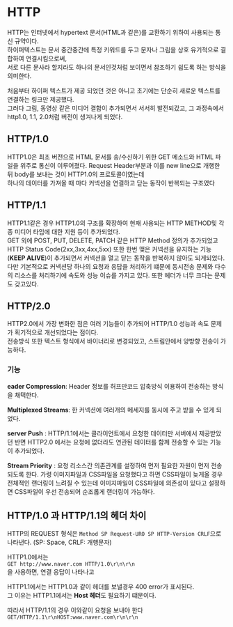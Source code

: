 # HTTP 

HTTP는 인터넷에서 hypertext 문서(HTML과 같은)를 교환하기 위하여 사용되는 통신 규약이다.   
하이퍼텍스트는 문서 중간중간에 특정 키워드를 두고 문자나 그림을 상호 유기적으로 결합하여 연결시킴으로써,     
서로 다른 문사라 할지라도 하나의 문서인것처럼 보이면서 참조하기 쉽도록 하는 방식을 의미한다. 

처음부터 하이퍼 텍스트가 제공 되었던 것은 아니고 초기에는 단순히 새로운 텍스트를 연결하는 링크만 제공했다.      
그러다 그림, 동영상 같은 미디어 결합이 추가되면서 서서히 발전되갔고, 그 과정속에서 http1.0, 1.1, 2.0처럼 버전이 생겨나게 되었다.    

## HTTP/1.0

HTTP1.0은 최초 버전으로 HTML 문서를 송/수신하기 위한 GET 메소드와 HTML 파일을 위주로 통신이 이루어졌다. 
Request Header부분과 이를 new line으로 개행한 뒤 body를 보내는 것이 HTTP1.0의 프로토콜이였는데      
하나의 데이터를 가져올 때 마다 커넥션을 연결하고 닫는 동작이 반복되는 구조였다

## HTTP/1.1

HTTP1.1같은 경우 HTTP1.0의 구조를 확장하여 현재 사용되는 HTTP METHOD및 각종 미디어 타입에 대한 지원 등이 추가되었다.       
GET 외에 POST, PUT, DELETE, PATCH 같은 HTTP Method 정의가 추가되었고 HTTP Status Code(2xx,3xx,4xx,5xx)
또한 한번 맺은 커넥션을 유지하는 기능(**KEEP ALIVE**)이 추가되면서 커넥션을 열고 닫는 동작을 반복하지 않아도 되게되었다.
다만 기본적으로 커넥션당 하나의 요청과 응답을 처리하기 떄문에 동시전송 문제와 다수의 리소스를 처리하기에 속도와 성능 이슈를 가지고 있다. 
또한 헤더가 너무 크다는 문제도 갖고있다. 

## HTTP/2.0

HTTP2.0에서 가장 변화한 점은 여러 기능들이 추가되어 HTTP/1.0 성능과 속도 문제가 획기적으로 개선되었다는 점이다.    
전송방식 또한 텍스트 형식에서 바이너리로 변경되었고, 스트림안에서 양방향 전송이 가능하다. 

### 기능

**eader Compression**: Header 정보를 허프만코드 압축방식 이용하여 전송하는 방식을 채택한다.

**Multiplexed Streams**: 한 커넥션에 여러개의 메세지를 동시에 주고 받을 수 있게 되었다.

**server Push** : HTTP/1.1에서는 클라이언트에서 요청한 데이터만 서버에서 제공받았던 반면 HTTP2.0 에서는 요청에 없더라도 연관된 데이터를 함께 전송할 수 있는 기능이 추가되었다.

**Stream Priority** : 요청 리소스간 의존관계를 설정하여 먼저 필요한 자원이 먼저 전송되도록 한다. 가령 이미지파일과 CSS파일을 요청했다고 하면 CSS파일이 늦게올 경우 전체적인 랜더링이 
느려질 수 있는데 이미지파일이 CSS파일에 의존성이 있다고 설정하면 CSS파일이 우선 전송되어 순조롭게 랜더링이 가능하다.

## HTTP/1.0 과 HTTP/1.1의 헤더 차이 

HTTP의 REQUEST 형식은 ```Method SP Request-URO SP HTTP-Version CRLF```으로 나타낸다. 
(SP: Space, CRLF: 개행문자)

HTTP1.0에서는   
```GET http://www.naver.com HTTP/1.0\r\n\r\n```    
을 사용하면, 연결 응답이 나타나고    

HTTP1.1에서는 HTTP1.0과 같이 헤더를 보낼경우 400 error가 표시된다.     
그 이유는 HTTP1.1에서는 **Host 헤더**도 필요하기 떄문이다.    

따라서 HTTP/1.1의 경우 이와같이 요청을 보내야 한다 
```GET/HTTP/1.1\r\nHOST:www.naver.com\r\n\r\n```
 
